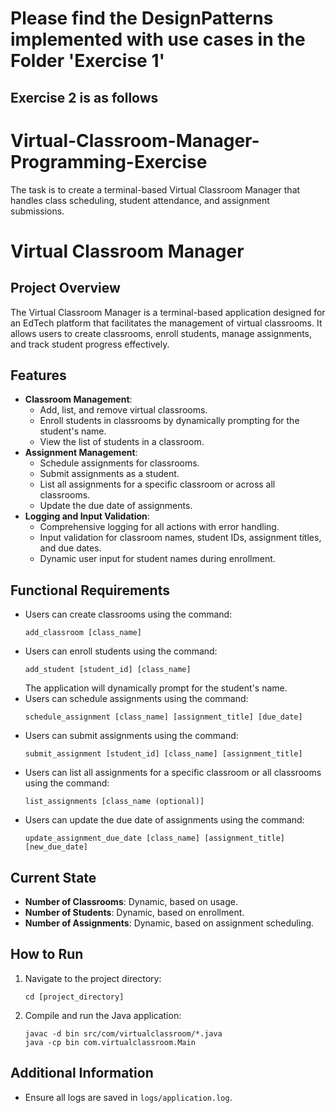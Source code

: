 # Please find the DesignPatterns implemented with use cases in the Folder 'Exercise 1'
## Exercise 2 is as follows
# Virtual-Classroom-Manager-Programming-Exercise
The task is to create a terminal-based Virtual Classroom Manager that handles class scheduling, student attendance, and assignment submissions.

# Virtual Classroom Manager

## Project Overview
The Virtual Classroom Manager is a terminal-based application designed for an EdTech platform that facilitates the management of virtual classrooms. It allows users to create classrooms, enroll students, manage assignments, and track student progress effectively.

## Features
- **Classroom Management**: 
  - Add, list, and remove virtual classrooms.
  - Enroll students in classrooms by dynamically prompting for the student's name.
  - View the list of students in a classroom.
- **Assignment Management**: 
  - Schedule assignments for classrooms.
  - Submit assignments as a student.
  - List all assignments for a specific classroom or across all classrooms.
  - Update the due date of assignments.
- **Logging and Input Validation**: 
  - Comprehensive logging for all actions with error handling.
  - Input validation for classroom names, student IDs, assignment titles, and due dates.
  - Dynamic user input for student names during enrollment.

## Functional Requirements
- Users can create classrooms using the command: 
  ``` 
  add_classroom [class_name]
  ```
- Users can enroll students using the command: 
  ``` 
  add_student [student_id] [class_name]
  ```
  The application will dynamically prompt for the student's name.
- Users can schedule assignments using the command: 
  ``` 
  schedule_assignment [class_name] [assignment_title] [due_date]
  ```
- Users can submit assignments using the command: 
  ``` 
  submit_assignment [student_id] [class_name] [assignment_title]
  ```
- Users can list all assignments for a specific classroom or all classrooms using the command: 
  ``` 
  list_assignments [class_name (optional)]
  ```
- Users can update the due date of assignments using the command: 
  ``` 
  update_assignment_due_date [class_name] [assignment_title] [new_due_date]
  ```

## Current State
- **Number of Classrooms**: Dynamic, based on usage.
- **Number of Students**: Dynamic, based on enrollment.
- **Number of Assignments**: Dynamic, based on assignment scheduling.

## How to Run
1. Navigate to the project directory:
    ``` 
    cd [project_directory]
    ```
2. Compile and run the Java application:
    ``` 
    javac -d bin src/com/virtualclassroom/*.java
    java -cp bin com.virtualclassroom.Main
    ```

## Additional Information
- Ensure all logs are saved in `logs/application.log`.


